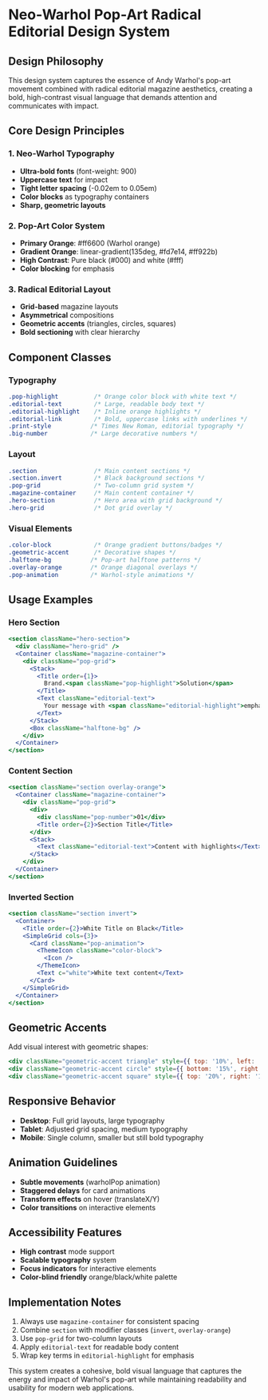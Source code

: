 # Neo-Warhol Pop-Art Radical Editorial Design System

## Design Philosophy
This design system captures the essence of Andy Warhol's pop-art movement combined with radical editorial magazine aesthetics, creating a bold, high-contrast visual language that demands attention and communicates with impact.

## Core Design Principles

### 1. Neo-Warhol Typography
- **Ultra-bold fonts** (font-weight: 900)
- **Uppercase text** for impact
- **Tight letter spacing** (-0.02em to 0.05em)
- **Color blocks** as typography containers
- **Sharp, geometric layouts**

### 2. Pop-Art Color System
- **Primary Orange**: #ff6600 (Warhol orange)
- **Gradient Orange**: linear-gradient(135deg, #fd7e14, #ff922b)
- **High Contrast**: Pure black (#000) and white (#fff)
- **Color blocking** for emphasis

### 3. Radical Editorial Layout
- **Grid-based** magazine layouts
- **Asymmetrical** compositions
- **Geometric accents** (triangles, circles, squares)
- **Bold sectioning** with clear hierarchy

## Component Classes

### Typography
```css
.pop-highlight          /* Orange color block with white text */
.editorial-text         /* Large, readable body text */
.editorial-highlight    /* Inline orange highlights */
.editorial-link         /* Bold, uppercase links with underlines */
.print-style           /* Times New Roman, editorial typography */
.big-number            /* Large decorative numbers */
```

### Layout
```css
.section                /* Main content sections */
.section.invert         /* Black background sections */
.pop-grid               /* Two-column grid system */
.magazine-container     /* Main content container */
.hero-section           /* Hero area with grid background */
.hero-grid              /* Dot grid overlay */
```

### Visual Elements
```css
.color-block            /* Orange gradient buttons/badges */
.geometric-accent       /* Decorative shapes */
.halftone-bg           /* Pop-art halftone patterns */
.overlay-orange        /* Orange diagonal overlays */
.pop-animation         /* Warhol-style animations */
```

## Usage Examples

### Hero Section
```jsx
<section className="hero-section">
  <div className="hero-grid" />
  <Container className="magazine-container">
    <div className="pop-grid">
      <Stack>
        <Title order={1}>
          Brand.<span className="pop-highlight">Solution</span>
        </Title>
        <Text className="editorial-text">
          Your message with <span className="editorial-highlight">emphasis</span>
        </Text>
      </Stack>
      <Box className="halftone-bg" />
    </div>
  </Container>
</section>
```

### Content Section
```jsx
<section className="section overlay-orange">
  <Container className="magazine-container">
    <div className="pop-grid">
      <div>
        <div className="pop-number">01</div>
        <Title order={2}>Section Title</Title>
      </div>
      <Stack>
        <Text className="editorial-text">Content with highlights</Text>
      </Stack>
    </div>
  </Container>
</section>
```

### Inverted Section
```jsx
<section className="section invert">
  <Container>
    <Title order={2}>White Title on Black</Title>
    <SimpleGrid cols={3}>
      <Card className="pop-animation">
        <ThemeIcon className="color-block">
          <Icon />
        </ThemeIcon>
        <Text c="white">White text content</Text>
      </Card>
    </SimpleGrid>
  </Container>
</section>
```

## Geometric Accents
Add visual interest with geometric shapes:
```jsx
<div className="geometric-accent triangle" style={{ top: '10%', left: '10%' }} />
<div className="geometric-accent circle" style={{ bottom: '15%', right: '15%' }} />
<div className="geometric-accent square" style={{ top: '20%', right: '10%' }} />
```

## Responsive Behavior
- **Desktop**: Full grid layouts, large typography
- **Tablet**: Adjusted grid spacing, medium typography
- **Mobile**: Single column, smaller but still bold typography

## Animation Guidelines
- **Subtle movements** (warholPop animation)
- **Staggered delays** for card animations
- **Transform effects** on hover (translateX/Y)
- **Color transitions** on interactive elements

## Accessibility Features
- **High contrast** mode support
- **Scalable typography** system
- **Focus indicators** for interactive elements
- **Color-blind friendly** orange/black/white palette

## Implementation Notes
1. Always use `magazine-container` for consistent spacing
2. Combine `section` with modifier classes (`invert`, `overlay-orange`)
3. Use `pop-grid` for two-column layouts
4. Apply `editorial-text` for readable body content
5. Wrap key terms in `editorial-highlight` for emphasis

This system creates a cohesive, bold visual language that captures the energy and impact of Warhol's pop-art while maintaining readability and usability for modern web applications.

